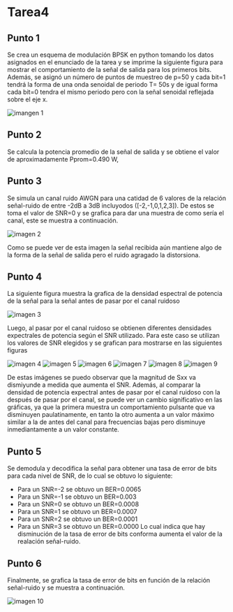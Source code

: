 # Tarea4
## Punto 1

Se crea un esquema de modulación BPSK en python tomando los datos asignados en el enunciado de la tarea y se imprime la siguiente figura para mostrar el comportamiento de la señal de salida para los primeros bits. Además, se asignó un número de puntos de muestreo de p=50 y cada bit=1 tendrá la forma de una onda senoidal de periodo T= 50s y de igual forma cada bit=0 tendra el mismo periodo pero con la señal senoidal reflejada sobre el eje x.

![imangen 1](Tx.png)

## Punto 2

Se calcula la potencia promedio de la señal de salida y se obtiene el valor de aproximadamente Pprom=0.490 W,

## Punto 3

Se simula un canal ruido AWGN para una catidad de 6 valores de la relación señal-ruido de entre -2dB a 3dB incluyodos ([-2,-1,0,1,2,3]). De estos se toma el valor de SNR=0 y se grafica para dar una muestra de como sería el canal, este se muestra a continuación.

![imagen 2](Rx.png)

Como se puede ver de esta imagen la señal recibida aún mantiene algo de la forma de la señal de salida pero el ruido agragado la distorsiona.

## Punto 4

La siguiente figura muestra la grafica de la densidad espectral de potencia de la señal para la señal antes de pasar por el canal ruidoso

![imagen 3](PDSTx.png)

Luego, al pasar por el canal ruidoso se obtienen diferentes densidades expectrales de potencia según el SNR utilizado. Para este caso se utilizan los valores de SNR elegidos y se grafican para mostrarse en las siguientes figuras

![imagen 4](PDSRx-2.png) 
![imagen 5](PDSRx-1.png)
![imagen 6](PDSRx0.png)
![imagen 7](PDSRx1.png)
![imagen 8](PDSRx2.png)
![imagen 9](PDSRx3.png)

De estas imágenes se puedo observar que la magnitud de Sxx va dismiyunde a medida que aumenta el SNR. Además, al comparar la densidad de potencia expectral antes de pasar por el canal ruidoso con la después de pasar por el canal, se puede ver un cambio significativo en las gráficas, ya que la primera muestra un comportamiento pulsante que va disminuyen paulatinamente, en tanto la otro aumenta a un valor máximo similar a la de antes del canal para frecuencias bajas pero disminuye inmediantamente a un valor constante.

## Punto 5

Se demodula y decodifica la señal para obtener una tasa de error de bits para cada nivel de SNR, de lo cual se obtuvo lo siguiente:
* Para un SNR=-2 se obtuvo un BER=0.0065
* Para un SNR=-1 se obtuvo un BER=0.003
* Para un SNR=0 se obtuvo un BER=0.0008
* Para un SNR=1 se obtuvo un BER=0.0007
* Para un SNR=2 se obtuvo un BER=0.0001
* Para un SNR=3 se obtuvo un BER=0.0000
Lo cual indica que hay disminución de la tasa de error de bits conforma aumenta el valor de la realación señal-ruido.

## Punto 6

Finalmente, se grafica la tasa de error de bits en función de la relación señal-ruido y se muestra a continuación.

![imagen 10](BERvsSNR.png)
